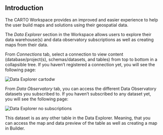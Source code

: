 ## Introduction

The CARTO Workspace provides an improved and easier experience to help the user build maps and solutions using their geospatial data.

The *Data Explorer* section in the Workspace allows users to explore their data warehouse(s) and data observatory subscriptions as well as creating maps from their data.

From *Connections* tab, select a connection to view content (database/project(s), schemas/datasets, and tables) from top to bottom in a collapsible tree. If you haven’t registered a connection yet, you will see the following page:

![Data Explorer cartodw](/img/cloud-native-workspace/data-explorer/de_the_cartodw.png)

<!-- ![Data Explorer cartodw](/img/cloud-native-workspace/data-explorer/de_cartodw.png) -->

From *Data Observatory* tab, you can access the different Data Observatory datasets you subscribed to. If you haven’t subscribed to any dataset yet, you will see the following page:

![Data Explorer no subscriptions](/img/cloud-native-workspace/data-explorer/de_no_subscriptions.png)

<!-- ![Data Explorer no subscriptions](/img/cloud-native-workspace/data-explorer/de_nosubscriptions.png) -->

This dataset is as any other table in the Data Explorer. Meaning, that you can access the map and data preview of the table as well as creating a map in Builder. 
